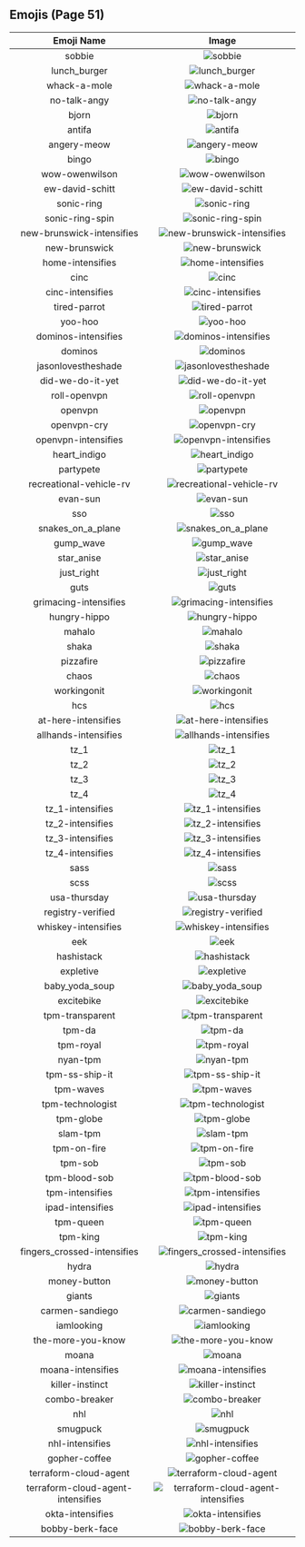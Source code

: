 
  ## Emojis (Page 51)
  |Emoji Name|Image|
  | :-: | :-: |
  |sobbie| ![sobbie](/output/sobbie.png)|
  |lunch_burger| ![lunch_burger](/output/lunch_burger.gif)|
  |whack-a-mole| ![whack-a-mole](/output/whack-a-mole.gif)|
  |no-talk-angy| ![no-talk-angy](/output/no-talk-angy.png)|
  |bjorn| ![bjorn](/output/bjorn.png)|
  |antifa| ![antifa](/output/antifa.png)|
  |angery-meow| ![angery-meow](/output/angery-meow.png)|
  |bingo| ![bingo](/output/bingo.png)|
  |wow-owenwilson| ![wow-owenwilson](/output/wow-owenwilson.png)|
  |ew-david-schitt| ![ew-david-schitt](/output/ew-david-schitt.png)|
  |sonic-ring| ![sonic-ring](/output/sonic-ring.png)|
  |sonic-ring-spin| ![sonic-ring-spin](/output/sonic-ring-spin.gif)|
  |new-brunswick-intensifies| ![new-brunswick-intensifies](/output/new-brunswick-intensifies.gif)|
  |new-brunswick| ![new-brunswick](/output/new-brunswick.png)|
  |home-intensifies| ![home-intensifies](/output/home-intensifies.gif)|
  |cinc| ![cinc](/output/cinc.png)|
  |cinc-intensifies| ![cinc-intensifies](/output/cinc-intensifies.gif)|
  |tired-parrot| ![tired-parrot](/output/tired-parrot)|
  |yoo-hoo| ![yoo-hoo](/output/yoo-hoo.png)|
  |dominos-intensifies| ![dominos-intensifies](/output/dominos-intensifies.gif)|
  |dominos| ![dominos](/output/dominos.png)|
  |jasonlovestheshade| ![jasonlovestheshade](/output/jasonlovestheshade.png)|
  |did-we-do-it-yet| ![did-we-do-it-yet](/output/did-we-do-it-yet.png)|
  |roll-openvpn| ![roll-openvpn](/output/roll-openvpn.gif)|
  |openvpn| ![openvpn](/output/openvpn.png)|
  |openvpn-cry| ![openvpn-cry](/output/openvpn-cry.gif)|
  |openvpn-intensifies| ![openvpn-intensifies](/output/openvpn-intensifies.gif)|
  |heart_indigo| ![heart_indigo](/output/heart_indigo.png)|
  |partypete| ![partypete](/output/partypete.gif)|
  |recreational-vehicle-rv| ![recreational-vehicle-rv](/output/recreational-vehicle-rv.png)|
  |evan-sun| ![evan-sun](/output/evan-sun.png)|
  |sso| ![sso](/output/sso.png)|
  |snakes_on_a_plane| ![snakes_on_a_plane](/output/snakes_on_a_plane.png)|
  |gump_wave| ![gump_wave](/output/gump_wave.gif)|
  |star_anise| ![star_anise](/output/star_anise.jpg)|
  |just_right| ![just_right](/output/just_right.png)|
  |guts| ![guts](/output/guts.png)|
  |grimacing-intensifies| ![grimacing-intensifies](/output/grimacing-intensifies.gif)|
  |hungry-hippo| ![hungry-hippo](/output/hungry-hippo.gif)|
  |mahalo| ![mahalo](/output/mahalo)|
  |shaka| ![shaka](/output/shaka)|
  |pizzafire| ![pizzafire](/output/pizzafire.jpg)|
  |chaos| ![chaos](/output/chaos.png)|
  |workingonit| ![workingonit](/output/workingonit.gif)|
  |hcs| ![hcs](/output/hcs.png)|
  |at-here-intensifies| ![at-here-intensifies](/output/at-here-intensifies.gif)|
  |allhands-intensifies| ![allhands-intensifies](/output/allhands-intensifies.gif)|
  |tz_1| ![tz_1](/output/tz_1.png)|
  |tz_2| ![tz_2](/output/tz_2.png)|
  |tz_3| ![tz_3](/output/tz_3.png)|
  |tz_4| ![tz_4](/output/tz_4.png)|
  |tz_1-intensifies| ![tz_1-intensifies](/output/tz_1-intensifies.gif)|
  |tz_2-intensifies| ![tz_2-intensifies](/output/tz_2-intensifies.gif)|
  |tz_3-intensifies| ![tz_3-intensifies](/output/tz_3-intensifies.gif)|
  |tz_4-intensifies| ![tz_4-intensifies](/output/tz_4-intensifies.gif)|
  |sass| ![sass](/output/sass.png)|
  |scss| ![scss](/output/scss)|
  |usa-thursday| ![usa-thursday](/output/usa-thursday)|
  |registry-verified| ![registry-verified](/output/registry-verified.png)|
  |whiskey-intensifies| ![whiskey-intensifies](/output/whiskey-intensifies.gif)|
  |eek| ![eek](/output/eek.png)|
  |hashistack| ![hashistack](/output/hashistack.png)|
  |expletive| ![expletive](/output/expletive.png)|
  |baby_yoda_soup| ![baby_yoda_soup](/output/baby_yoda_soup.gif)|
  |excitebike| ![excitebike](/output/excitebike.gif)|
  |tpm-transparent| ![tpm-transparent](/output/tpm-transparent.png)|
  |tpm-da| ![tpm-da](/output/tpm-da.png)|
  |tpm-royal| ![tpm-royal](/output/tpm-royal.png)|
  |nyan-tpm| ![nyan-tpm](/output/nyan-tpm.gif)|
  |tpm-ss-ship-it| ![tpm-ss-ship-it](/output/tpm-ss-ship-it.png)|
  |tpm-waves| ![tpm-waves](/output/tpm-waves.gif)|
  |tpm-technologist| ![tpm-technologist](/output/tpm-technologist.png)|
  |tpm-globe| ![tpm-globe](/output/tpm-globe.gif)|
  |slam-tpm| ![slam-tpm](/output/slam-tpm.png)|
  |tpm-on-fire| ![tpm-on-fire](/output/tpm-on-fire.gif)|
  |tpm-sob| ![tpm-sob](/output/tpm-sob.png)|
  |tpm-blood-sob| ![tpm-blood-sob](/output/tpm-blood-sob.png)|
  |tpm-intensifies| ![tpm-intensifies](/output/tpm-intensifies.gif)|
  |ipad-intensifies| ![ipad-intensifies](/output/ipad-intensifies.gif)|
  |tpm-queen| ![tpm-queen](/output/tpm-queen)|
  |tpm-king| ![tpm-king](/output/tpm-king)|
  |fingers_crossed-intensifies| ![fingers_crossed-intensifies](/output/fingers_crossed-intensifies.gif)|
  |hydra| ![hydra](/output/hydra.png)|
  |money-button| ![money-button](/output/money-button.gif)|
  |giants| ![giants](/output/giants)|
  |carmen-sandiego| ![carmen-sandiego](/output/carmen-sandiego.png)|
  |iamlooking| ![iamlooking](/output/iamlooking.jpg)|
  |the-more-you-know| ![the-more-you-know](/output/the-more-you-know.png)|
  |moana| ![moana](/output/moana.png)|
  |moana-intensifies| ![moana-intensifies](/output/moana-intensifies.gif)|
  |killer-instinct| ![killer-instinct](/output/killer-instinct.png)|
  |combo-breaker| ![combo-breaker](/output/combo-breaker.png)|
  |nhl| ![nhl](/output/nhl.png)|
  |smugpuck| ![smugpuck](/output/smugpuck.png)|
  |nhl-intensifies| ![nhl-intensifies](/output/nhl-intensifies.gif)|
  |gopher-coffee| ![gopher-coffee](/output/gopher-coffee.gif)|
  |terraform-cloud-agent| ![terraform-cloud-agent](/output/terraform-cloud-agent)|
  |terraform-cloud-agent-intensifies| ![terraform-cloud-agent-intensifies](/output/terraform-cloud-agent-intensifies)|
  |okta-intensifies| ![okta-intensifies](/output/okta-intensifies.gif)|
  |bobby-berk-face| ![bobby-berk-face](/output/bobby-berk-face.png)|
  